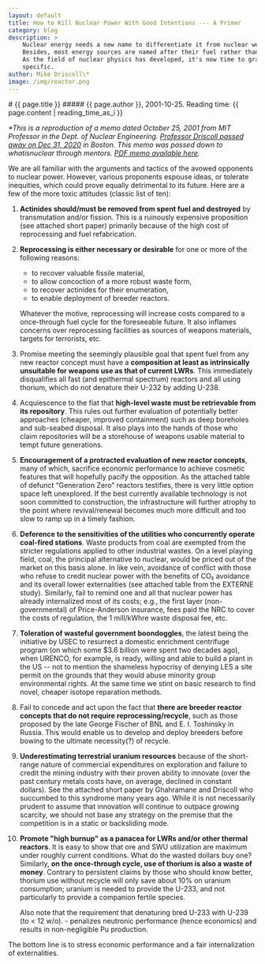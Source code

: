 ```yaml
---
layout: default
title: How to Kill Nuclear Power With Good Intentions --- A Primer
category: blog
description: > 
    Nuclear energy needs a new name to differentiate it from nuclear weapons. 
    Besides, most energy sources are named after their fuel rather than their entire field of physics.
    As the field of nuclear physics has developed, it's now time to graduate into being more
    specific. 
author: Mike Driscoll\*
image: /img/reactor.png
---
```

<div class="row">
<div class="col-md-8" markdown="1">
# {{ page.title }}
##### {{ page.author }}, 2001-10-25. Reading time: {{ page.content | reading_time_as_i }}

<div class="pull-right">
<!--
<img alt="A new name" title="Getting a new name" style="border:0;width:250px" src="/img/renaming-nuclear.png"/>
-->
</div>

*\*This is a reproduction of a memo dated October 25, 2001 from MIT Professor in the Dept.
of Nuclear Engineering. [Professor Driscoll passed away on Dec 31,
2020](https://news.mit.edu/2021/michael-driscoll-leader-nuclear-engineering-beloved-mentor-dies-0105)
in Boston. This memo was passed down to whatisnuclear through mentors. [PDF memo available here](/assets/MikeDriscoll-good-intentions.pdf).*

We are all familiar with the arguments and tactics of the avowed opponents to nuclear
power. However, various proponents espouse ideas, or tolerate inequities, which could
prove equally detrimental to its future. Here are a few of the more toxic attitudes
(classic list of ten):

1. **Actinides should/must be removed from spent fuel and destroyed** by transmutation and/or
fission. This is a ruinously expensive proposition (see attached short paper) primarily
because of the high cost of reprocessing and fuel refabrication.  

2. **Reprocessing is either necessary or desirable** for one or more of the following reasons: 
    * to recover valuable fissile material,
    * to allow concoction of a more robust waste form, 
    * to recover actinides for their enumeration,
    * to enable deployment of breeder reactors.

    Whatever the motive, reprocessing will increase costs compared to a once-through fuel
    cycle for the foreseeable future. It also inflames concerns over reprocessing facilities as
    sources of weapons materials, targets for terrorists, etc.

3. Promise meeting the seemingly plausible goal that spent fuel from any new reactor
concept must have a **composition at least as intrinsically unsuitable for weapons use as
that of current LWRs**. This immediately disqualifies all fast (and epithermal spectrum)
reactors and all using thorium, which do not denature their U-232 by adding U-238. 

4. Acquiescence to the fiat that **high-level waste must be retrievable from its repository**.
This rules out further evaluation of potentially better approaches (cheaper, improved
containment) such as deep boreholes and sub-seabed disposal. It also plays into the hands
of those who claim repositories will be a storehouse of weapons usable material to tempt
future generations.

5. **Encouragement of a protracted evaluation of new reactor concepts**, many of which,
sacrifice economic performance to achieve cosmetic features that will hopefully pacify
the opposition.  As the attached table of defunct “Generation Zero” reactors testifies,
there is very little option space left unexplored.  If the best currently available
technology is not soon committed to construction, the infrastructure will further atrophy
to the point where revival/renewal becomes much more difficult and too slow to ramp up in
a timely fashion.

6. **Deference to the sensitivities of the utilities who concurrently operate coal-fired
stations**.  Waste products from coal are exempted from the stricter regulations applied
to other industrial wastes. On a level playing field, coal, the principal alternative to
nuclear, would be priced out of the market on this basis alone. In like vein, avoidance of
conflict with those who refuse to credit nuclear power with the benefits of CO₂ avoidance
and its overall lower externalities (see attached table from the EXTERNE study).
Similarly, fail to remind one and all that nuclear power has already internalized most of
its costs; e.g., the first layer (non-governmental) of Price-Anderson insurance, fees paid
the NRC to cover the costs of regulation, the 1 mill/kWhre waste disposal fee, etc.

7. **Toleration of wasteful government boondoggles**, the latest being the initiative by USEC to
resurrect a domestic enrichment centrifuge program (on which some $3.6 billion were
spent two decades ago), when URENCO, for example, is ready, willing and able to build a
plant in the US -- not to mention the shameless hypocrisy of denying LES a site permit on
the grounds that they would abuse minority group environmental rights. At the same
time we stint on basic research to find novel, cheaper isotope reparation methods.

8. Fail to concede and act upon the fact that **there are breeder reactor concepts that do
not require reprocessing/recycle**, such as those proposed by the late George Fischer of BNL
and E. I. Toshinsky in Russia. This would enable us to develop and deploy breeders
before bowing to the ultimate necessity(?) of recycle.

9. **Underestimating terrestrial uranium resources** because of the short-range nature of
commercial expenditures on exploration and failure to credit the mining industry with
their proven ability to innovate (over the past century metals costs have, on average,
declined in constant dollars). See the attached short paper by Ghahramane and Driscoll
who succumbed to this syndrome many years ago. While it is not necessarily prudent to
assume that innovation will continue to outpace growing scarcity, we should not base any
strategy on the premise that the competition is in a static or backsliding mode.

10. **Promote "high burnup" as a panacea for LWRs and/or other thermal reactors**.  It is
easy to show that ore and SWU utilization are maximum under roughly current
conditions.  What do the wasted dollars buy one? Similarly, **on the once-through cycle,
use of thorium is also a waste of money**. Contrary to persistent claims by those who
should know better, thorium use without recycle will only save about 10% on uranium
consumption; uranium is needed to provide the U-233, and not particularly to provide a
companion fertile species.

    Also note that the requirement that denaturing bred U-233 with U-239 (to < 12 w/o). -
    penalizes neutronic performance (hence economics) and results in non-negligible Pu
    production.

The bottom line is to stress economic performance and a fair internalization of
externalities.


</div>
</div>
